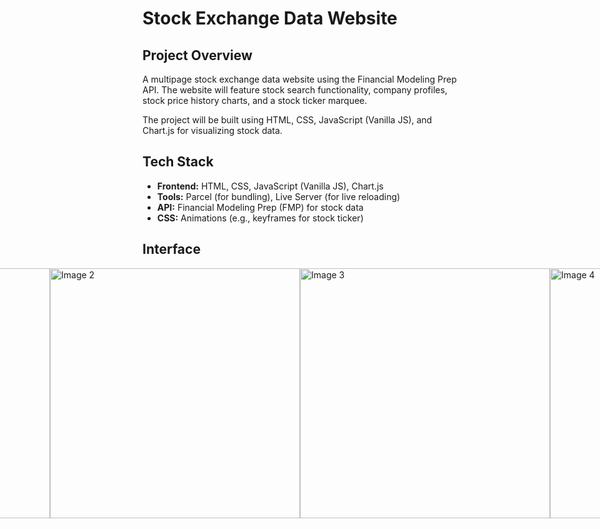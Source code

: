 # Stock Exchange Data Website

## Project Overview

A multipage stock exchange data website using the Financial Modeling Prep API. The website will feature stock search functionality, company profiles, stock price history charts, and a stock ticker marquee. 

The project will be built using HTML, CSS, JavaScript (Vanilla JS), and Chart.js for visualizing stock data.

## Tech Stack
- **Frontend:** HTML, CSS, JavaScript (Vanilla JS), Chart.js
- **Tools:** Parcel (for bundling), Live Server (for live reloading)
- **API:** Financial Modeling Prep (FMP) for stock data
- **CSS:** Animations (e.g., keyframes for stock ticker)

## Interface

<div style="display: flex; justify-content: center;">
  <div>
    <img src="https://github.com/israeltechchallenge/js-stock-exchange-marieslo/assets/110108878/ee4b0419-f6fb-41fa-b605-c1e416021a93" alt="Image 1" style="width: 400px; height: auto;">
  </div>
  <div>
    <img src="https://github.com/israeltechchallenge/js-stock-exchange-marieslo/assets/110108878/2a45cded-b170-4134-8b85-84d1250c5d1a" alt="Image 2" style="width: 400px; height: auto;">
  </div>
  <div>
    <img src="https://github.com/israeltechchallenge/js-stock-exchange-marieslo/assets/110108878/cbd50e9d-1e33-47b6-b29d-91ba59161dad" alt="Image 3" style="width: 400px; height: auto;">
  </div>
  <div>
    <img src="https://github.com/israeltechchallenge/js-stock-exchange-marieslo/assets/110108878/5261ad41-0215-4df2-9367-8c9bfc82b337" alt="Image 4" style="width: 400px; height: auto;">
  </div>
</div>
